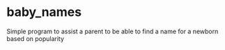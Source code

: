 # baby_names

Simple program to assist a parent to be able to find a name for a newborn based on popularity 
